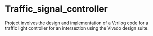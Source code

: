 # Traffic_signal_controller
Project involves the design and implementation of a Verilog code for a traffic light controller for an intersection using the Vivado design suite.
